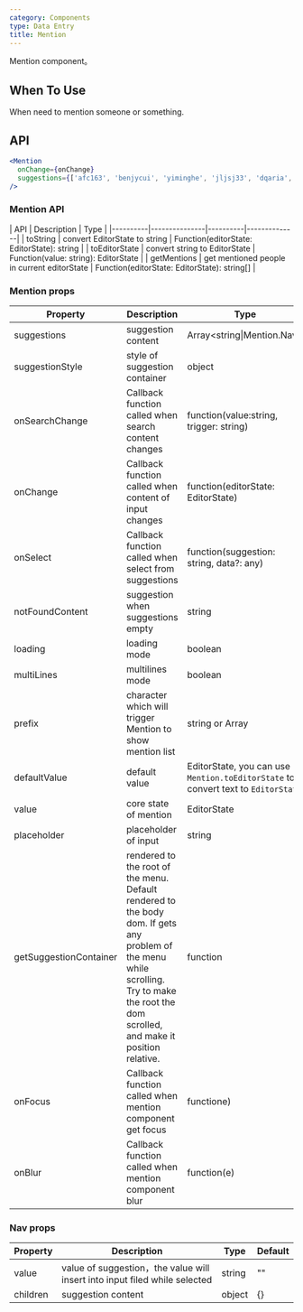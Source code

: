 ```yaml
---
category: Components
type: Data Entry
title: Mention
---
```


Mention component。

## When To Use

When need to mention someone or something.

## API

```jsx
<Mention
  onChange={onChange}
  suggestions={['afc163', 'benjycui', 'yiminghe', 'jljsj33', 'dqaria', 'RaoHai']}
/>
```

### Mention API

| API     | Description           | Type     |
|----------|---------------|----------|--------------|
| toString    | convert EditorState to string | Function(editorState: EditorState): string |
| toEditorState    | convert string to  EditorState | Function(value: string): EditorState |
| getMentions    | get mentioned people in current editorState | Function(editorState: EditorState): string[] |


### Mention props

| Property     | Description          | Type     | Default       |
|----------|---------------|----------|--------------|
| suggestions    | suggestion content | Array<string\|Mention.Nav> | [] |
| suggestionStyle | style of suggestion container | object | {} |
| onSearchChange | Callback function called when search content changes | function(value:string, trigger: string) | [] |
| onChange | Callback function called when content of input changes | function(editorState: EditorState) | null |
| onSelect | Callback function called when select from suggestions | function(suggestion: string, data?: any) | null |
| notFoundContent| suggestion when suggestions empty | string | '无匹配结果，轻敲空格完成输入' |
| loading | loading mode | boolean | false |
| multiLines | multilines mode | boolean | false |
| prefix | character which will trigger Mention to show mention list | string or Array<string> | '@' |
| defaultValue | default value | EditorState, you can use `Mention.toEditorState` to convert text to `EditorState` | null |
| value | core state of mention | EditorState | null |
| placeholder | placeholder of input | string | null |
| getSuggestionContainer | rendered to the root of the menu. Default rendered to the body dom. If gets any problem of the menu while scrolling. Try to make the root the dom scrolled, and make it position relative.  | function | () => document.body |
| onFocus | Callback function called when mention component get focus |  functione) | null |
| onBlur | Callback function called when mention component blur | function(e) | null |

### Nav props

| Property     | Description           | Type     | Default       |
|----------|---------------|----------|--------------|
| value    | value of suggestion，the value will insert into input filed while selected | string | "" |
| children | suggestion content | object | {} |
